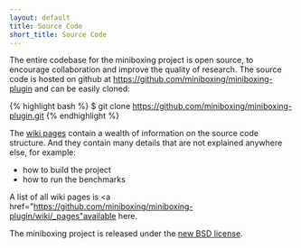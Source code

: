 ```yaml
---
layout: default
title: Source Code
short_title: Source Code
---
```


The entire codebase for the miniboxing project is open source, to encourage collaboration and improve the quality of research. The source code is hosted on github at <a href="https://github.com/miniboxing/miniboxing-plugin" target="_blank">https://github.com/miniboxing/miniboxing-plugin</a> and can be easily cloned:

{% highlight bash %}
$ git clone https://github.com/miniboxing/miniboxing-plugin.git
{% endhighlight %}

The <a href="https://github.com/miniboxing/miniboxing-plugin/wiki" target="_blank">wiki pages</a> contain a wealth of information on the source code structure. And they contain many details that are not explained anywhere else, for example:

* how to build the project
* how to run the benchmarks

A list of all wiki pages is <a href="https://github.com/miniboxing/miniboxing-plugin/wiki/_pages"available here</a>.

The miniboxing project is released under the [new BSD license](/license.html).
